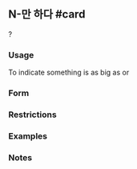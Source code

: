 ## N-만 하다 #card
?
### Usage
To indicate something is as big as or 
### Form
### Restrictions
### Examples
### Notes
